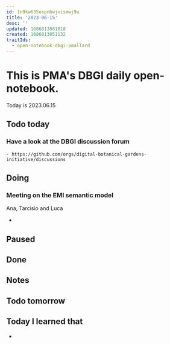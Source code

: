 ```yaml
---
id: 1n9kw635ospnbwjvismwj9u
title: '2023-06-15'
desc: ''
updated: 1686813881018
created: 1686813851132
traitIds:
  - open-notebook-dbgi-pmallard
---
```



# This is PMA's DBGI daily open-notebook.

Today is 2023.06.15

## Todo today

### Have a look at the DBGI discussion forum
    - https://github.com/orgs/digital-botanical-gardens-initiative/discussions
###
###

## Doing

### Meeting on the EMI semantic model

Ana, Tarcisio and Luca

- 




## Paused

## Done

## Notes

## Todo tomorrow

###
###
###


## Today I learned that

-
